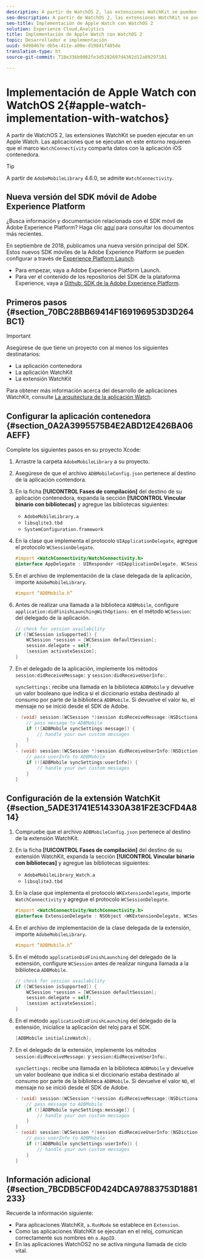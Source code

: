 ```yaml
---
description: A partir de WatchOS 2, las extensiones WatchKit se pueden ejecutar en un dispositivo Apple Watch. Las aplicaciones que se ejecutan en este entorno requieren que el marco WatchConnectivity comparta datos con la aplicación iOS contenedora.
seo-description: A partir de WatchOS 2, las extensiones WatchKit se pueden ejecutar en un dispositivo Apple Watch. Las aplicaciones que se ejecutan en este entorno requieren que el marco WatchConnectivity comparta datos con la aplicación iOS contenedora.
seo-title: Implementación de Apple Watch con WatchOS 2
solution: Experience Cloud,Analytics
title: Implementación de Apple Watch con WatchOS 2
topic: Desarrollador e implementación
uuid: 9498467e-db5e-411e-a00e-d19841f485de
translation-type: ht
source-git-commit: 718e336b9002fe3d5282697d4302d12a89297181

---
```



# Implementación de Apple Watch con WatchOS 2{#apple-watch-implementation-with-watchos}

A partir de WatchOS 2, las extensiones WatchKit se pueden ejecutar en un Apple Watch. Las aplicaciones que se ejecutan en este entorno requieren que el marco `WatchConnectivity` comparta datos con la aplicación iOS contenedora.

>[!TIP]
>
>A partir de `AdobeMobileLibrary` 4.6.0, se admite `WatchConnectivity`.

## Nueva versión del SDK móvil de Adobe Experience Platform

¿Busca información y documentación relacionada con el SDK móvil de Adobe Experience Platform? Haga clic [aquí](https://aep-sdks.gitbook.io/docs/) para consultar los documentos más recientes.

En septiembre de 2018, publicamos una nueva versión principal del SDK. Estos nuevos SDK móviles de la Adobe Experience Platform se pueden configurar a través de [Experience Platform Launch](https://www.adobe.com/es/experience-platform/launch.html).

* Para empezar, vaya a Adobe Experience Platform Launch.
* Para ver el contenido de los repositorios del SDK de la plataforma Experience, vaya a [Github: SDK de la Adobe Experience Platform](https://github.com/Adobe-Marketing-Cloud/acp-sdks).

## Primeros pasos {#section_70BC28BB69414F169196953D3D264BC1}

>[!IMPORTANT]
>
>Asegúrese de que tiene un proyecto con al menos los siguientes destinatarios:
>
>* La aplicación contenedora
>* La aplicación WatchKit
>* La extensión WatchKit
>



Para obtener más información acerca del desarrollo de aplicaciones WatchKit, consulte [La arquitectura de la aplicación Watch](https://developer.apple.com/library/ios/documentation/General/Conceptual/WatchKitProgrammingGuide/DesigningaWatchKitApp.html#//apple_ref/doc/uid/TP40014969-CH3-SW1).

## Configurar la aplicación contenedora {#section_0A2A3995575B4E2ABD12E426BA06AEFF}

Complete los siguientes pasos en su proyecto Xcode:

1. Arrastre la carpeta `AdobeMobileLibrary` a su proyecto.
1. Asegúrese de que el archivo `ADBMobileConfig.json` pertenece al destino de la aplicación contendora.
1. En la ficha **[!UICONTROL Fases de compilación]** del destino de su aplicación contenedora, expanda la sección **[!UICONTROL Vincular binario con bibliotecas]** y agregue las bibliotecas siguientes:

   * `AdobeMobileLibrary.a`
   * `libsqlite3.tbd`
   * `SystemConfiguration.framework`

1. En la clase que implementa el protocolo `UIApplicationDelegate`, agregue el protocolo `WCSessionDelegate`.

   ```objective-c
   #import <WatchConnectivity/WatchConnectivity.h> 
   @interface AppDelegate : UIResponder <UIApplicationDelegate, WCSessionDelegate>
   ```

1. En el archivo de implementación de la clase delegada de la aplicación, importe `AdobeMobileLibrary`.

   ```objective-c
   #import “ADBMobile.h”
   ```

1. Antes de realizar una llamada a la biblioteca `ADBMobile`, configure `application:didFinishLaunchingWithOptions:` en el método `WCSession`: del delegado de la aplicación.

   ```objective-c
   // check for session availability 
   if ([WCSession isSupported]) { 
       WCSession *session = [WCSession defaultSession]; 
       session.delegate = self; 
       [session activateSession]; 
   }
   ```

1. En el delegado de la aplicación, implemente los métodos `session:didReceiveMessage:` y `session:didReceiveUserInfo:`.

   `syncSettings:` recibe una llamada en la biblioteca `ADBMobile` y devuelve un valor booleano que indica si el diccionario estaba destinado al consumo por parte de la biblioteca `ADBMobile`. Si devuelve el valor `No`, el mensaje no se inició desde el SDK de Adobe.

   ```objective-c
   - (void) session:(WCSession *)session didReceiveMessage:(NSDictionary<NSString *,id> *)message { 
       // pass message to ADBMobile 
       if (![ADBMobile syncSettings:message]) { 
           // handle your own custom messages 
       } 
   } 
   - (void) session:(WCSession *)session didReceiveUserInfo:(NSDictionary<NSString *,id> *)userInfo { 
       // pass userInfo to ADBMobile 
       if (![ADBMobile syncSettings:userInfo]) { 
           // handle your own custom messages 
       } 
   } 
   ```

## Configuración de la extensión WatchKit {#section_5ADE31741E514330A381F2E3CFD4A814}

1. Compruebe que el archivo `ADBMobileConfig.json` pertenece al destino de la extensión WatchKit.
1. En la ficha **[!UICONTROL Fases de compilación]** del destino de su extensión WatchKit, expanda la sección **[!UICONTROL Vincular binario con bibliotecas]** y agregue las bibliotecas siguientes:

   * `AdobeMobileLibrary_Watch.a`
   * `libsqlite3.tbd`

1. En la clase que implementa el protocolo `WKExtensionDelegate`, importe `WatchConnectivity` y agregue el protocolo `WCSessionDelegate`.

   ```objective-c
   #import <WatchConnectivity/WatchConnectivity.h> 
   @interface ExtensionDelegate : NSObject <WKExtensionDelegate, WCSessionDelegate>
   ```

1. En el archivo de implementación de la clase delegada de la extensión, importe `AdobeMobileLibrary`.

   ```objective-c
   #import “ADBMobile.h”
   ```

1. En el método `applicationDidFinishLaunching` del delegado de la extensión, configure `WCSession` antes de realizar ninguna llamada a la biblioteca `ADBMobile`.

   ```objective-c
   // check for session availability 
   if ([WCSession isSupported]) { 
       WCSession *session = [WCSession defaultSession]; 
       session.delegate = self; 
       [session activateSession]; 
   }
   ```

1. En el método `applicationDidFinishLaunching` del delegado de la extensión, inicialice la aplicación del reloj para el SDK.

   ```objective-c
   [ADBMobile initializeWatch];
   ```

1. En el delegado de la extensión, implemente los métodos `session:didReceiveMessage:` y `session:didReceiveUserInfo:`.

   `syncSettings:` recibe una llamada en la biblioteca `ADBMobile` y devuelve un valor booleano que indica si el diccionario estaba destinado al consumo por parte de la biblioteca `ADBMobile`. Si devuelve el valor `NO`, el mensaje no se inició desde el SDK de Adobe.

   ```objective-c
   - (void) session:(WCSession *)session didReceiveMessage:(NSDictionary<NSString *,id> *)message { 
       // pass message to ADBMobile 
       if (![ADBMobile syncSettings:message]) { 
           // handle your own custom messages 
       } 
   } 
   - (void) session:(WCSession *)session didReceiveUserInfo:(NSDictionary<NSString *,id> *)userInfo { 
       // pass userInfo to ADBMobile 
       if (![ADBMobile syncSettings:userInfo]) { 
           // handle your own custom messages 
       } 
   } 
   ```

## Información adicional {#section_7BCDB5CF0D424DCA97883753D1881233}

Recuerde la información siguiente:

* Para aplicaciones WatchKit, `a.RunMode` se establece en `Extension`.
* Como las aplicaciones WatchKit se ejecutan en el reloj, comunican correctamente sus nombres en `a.AppID`.
* En las aplicaciones WatchOS2 no se activa ninguna llamada de ciclo vital.

